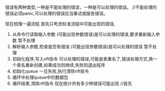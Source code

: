 错误有两种类型,一种是不能处理的错误，一种是可以处理的错误。
//不能处理的错误必须panic,可以处理的错误应当重试或报告错误。

现在梳理一遍流程
首先只考虑标准流程中可能出现的错误,
1. 从命令行读取输入参数 (可能出现参数错误)是可以处理的错误,要求重新输入参数  暂不处理
2. 解析输入参数,检查是否有错误 (可能出现参数错误)是可以处理的错误           暂不处理
3. 初始化程序,写入nft指令    可以处理的错误,可能是表重名了,错误处理方式,换一个表名重新创建,如果成功则继续,失败则退出程序        
4. 初始化queue              一旦失败,执行清除nft指令
5. 循环中处理queue中的数据包    
6. 循环结束,清除nft指令
现在统计共有多少种错误可能出现
//首先